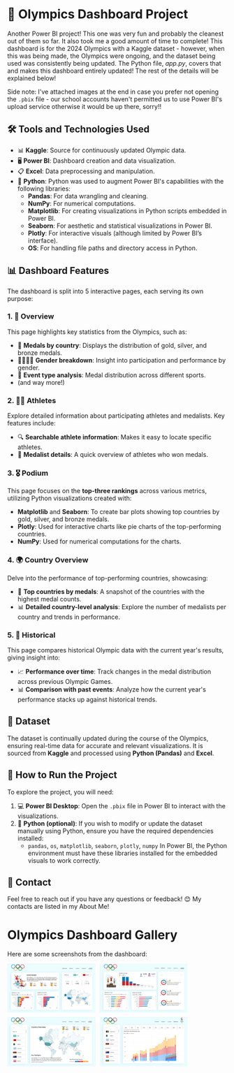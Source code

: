 # 🏅 Olympics Dashboard Project

Another Power BI project! This one was very fun and probably the cleanest out of them so far. It also took me a good amount of time to complete! This dashboard is for the 2024 Olympics with a Kaggle dataset - however, when this was being made, the Olympics were ongoing, and the dataset being used was consistently being updated. The Python file, *app.py*, covers that and makes this dashboard entirely updated! The rest of the details will be explained below!

Side note: I've attached images at the end in case you prefer not opening the `.pbix` file - our school accounts haven't permitted us to use Power BI's upload service otherwise it would be up there, sorry!!

## 🛠️ Tools and Technologies Used
- 📊 **Kaggle**: Source for continuously updated Olympic data.
- 🖥️ **Power BI**: Dashboard creation and data visualization.
- 📋 **Excel**: Data preprocessing and manipulation.
- 🐍 **Python**: Python was used to augment Power BI's capabilities with the following libraries:
  - **Pandas**: For data wrangling and cleaning.
  - **NumPy**: For numerical computations.
  - **Matplotlib**: For creating visualizations in Python scripts embedded in Power BI.
  - **Seaborn**: For aesthetic and statistical visualizations in Power BI.
  - **Plotly**: For interactive visuals (although limited by Power BI’s interface).
  - **OS**: For handling file paths and directory access in Python.

## 📊 Dashboard Features
The dashboard is split into 5 interactive pages, each serving its own purpose:

### 1. 🌟 Overview
This page highlights key statistics from the Olympics, such as:
- 🏅 **Medals by country**: Displays the distribution of gold, silver, and bronze medals.
- 👩‍🦰👨‍🦱 **Gender breakdown**: Insight into participation and performance by gender.
- 🏅 **Event type analysis**: Medal distribution across different sports.
- (and way more!)

### 2. 🏃‍♀️ Athletes
Explore detailed information about participating athletes and medalists. Key features include:
- 🔍 **Searchable athlete information**: Makes it easy to locate specific athletes.
- 🏅 **Medalist details**: A quick overview of athletes who won medals.

### 3. 🎖️ Podium
This page focuses on the **top-three rankings** across various metrics, utilizing Python visualizations created with:
- **Matplotlib** and **Seaborn**: To create bar plots showing top countries by gold, silver, and bronze medals.
- **Plotly**: Used for interactive charts like pie charts of the top-performing countries.
- **NumPy**: Used for numerical computations for the charts.

### 4. 🌍 Country Overview
Delve into the performance of top-performing countries, showcasing:
- 🥇 **Top countries by medals**: A snapshot of the countries with the highest medal counts.
- 📊 **Detailed country-level analysis**: Explore the number of medalists per country and trends in performance.

### 5. 📅 Historical
This page compares historical Olympic data with the current year's results, giving insight into:
- 📈 **Performance over time**: Track changes in the medal distribution across previous Olympic Games.
- 📊 **Comparison with past events**: Analyze how the current year's performance stacks up against historical trends.

## 📂 Dataset
The dataset is continually updated during the course of the Olympics, ensuring real-time data for accurate and relevant visualizations. It is sourced from **Kaggle** and processed using **Python (Pandas)** and **Excel**.

## 🚀 How to Run the Project
To explore the project, you will need:
1. 💻 **Power BI Desktop**: Open the `.pbix` file in Power BI to interact with the visualizations.
2. 🐍 **Python (optional)**: If you wish to modify or update the dataset manually using Python, ensure you have the required dependencies installed:
   - `pandas`, `os`, `matplotlib`, `seaborn`, `plotly`, `numpy`
In Power BI, the Python environment must have these libraries installed for the embedded visuals to work correctly.

## 📧 Contact
Feel free to reach out if you have any questions or feedback! 😊
My contacts are listed in my About Me!

# Olympics Dashboard Gallery

Here are some screenshots from the dashboard:

<div style="display: flex; flex-wrap: wrap; gap: 10px;">

  <img src="image.png" alt="Overview Page" style="width: 40%; height: auto;"/>

  <img src="image-1.png" alt="Athletes Page" style="width: 40%; height: auto;"/>

  <img src="image-2.png" alt="Country Overview Page" style="width: 40%; height: auto;"/>

  <img src="image-3.png" alt="Historical Page" style="width: 40%; height: auto;"/>

</div>

